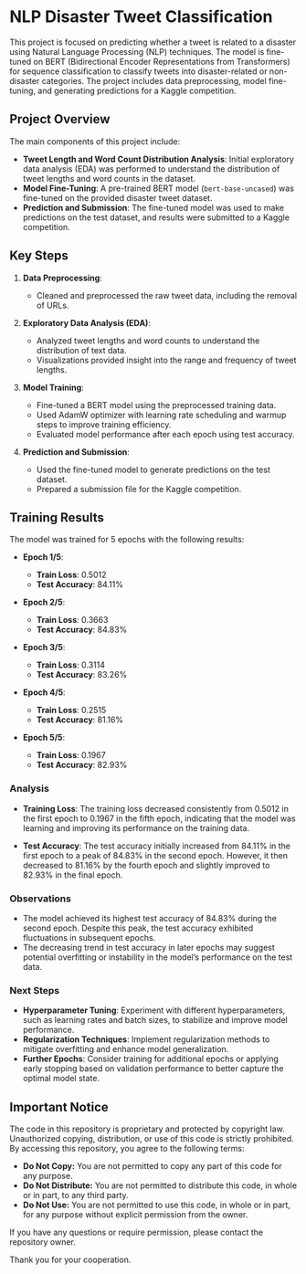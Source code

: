 # NLP Disaster Tweet Classification

This project is focused on predicting whether a tweet is related to a disaster using Natural Language Processing (NLP) techniques. The model is fine-tuned on BERT (Bidirectional Encoder Representations from Transformers) for sequence classification to classify tweets into disaster-related or non-disaster categories. The project includes data preprocessing, model fine-tuning, and generating predictions for a Kaggle competition.

## Project Overview

The main components of this project include:
- **Tweet Length and Word Count Distribution Analysis**: Initial exploratory data analysis (EDA) was performed to understand the distribution of tweet lengths and word counts in the dataset.
- **Model Fine-Tuning**: A pre-trained BERT model (`bert-base-uncased`) was fine-tuned on the provided disaster tweet dataset.
- **Prediction and Submission**: The fine-tuned model was used to make predictions on the test dataset, and results were submitted to a Kaggle competition.

## Key Steps

1. **Data Preprocessing**: 
   - Cleaned and preprocessed the raw tweet data, including the removal of URLs.

2. **Exploratory Data Analysis (EDA)**:
   - Analyzed tweet lengths and word counts to understand the distribution of text data.
   - Visualizations provided insight into the range and frequency of tweet lengths.

3. **Model Training**:
   - Fine-tuned a BERT model using the preprocessed training data.
   - Used AdamW optimizer with learning rate scheduling and warmup steps to improve training efficiency.
   - Evaluated model performance after each epoch using test accuracy.

4. **Prediction and Submission**:
   - Used the fine-tuned model to generate predictions on the test dataset.
   - Prepared a submission file for the Kaggle competition.
## Training Results

The model was trained for 5 epochs with the following results:

- **Epoch 1/5**:
  - **Train Loss**: 0.5012
  - **Test Accuracy**: 84.11%
  
- **Epoch 2/5**:
  - **Train Loss**: 0.3663
  - **Test Accuracy**: 84.83%
  
- **Epoch 3/5**:
  - **Train Loss**: 0.3114
  - **Test Accuracy**: 83.26%
  
- **Epoch 4/5**:
  - **Train Loss**: 0.2515
  - **Test Accuracy**: 81.16%
  
- **Epoch 5/5**:
  - **Train Loss**: 0.1967
  - **Test Accuracy**: 82.93%

### Analysis

- **Training Loss**: The training loss decreased consistently from 0.5012 in the first epoch to 0.1967 in the fifth epoch, indicating that the model was learning and improving its performance on the training data.
  
- **Test Accuracy**: The test accuracy initially increased from 84.11% in the first epoch to a peak of 84.83% in the second epoch. However, it then decreased to 81.16% by the fourth epoch and slightly improved to 82.93% in the final epoch.

### Observations

- The model achieved its highest test accuracy of 84.83% during the second epoch. Despite this peak, the test accuracy exhibited fluctuations in subsequent epochs.
- The decreasing trend in test accuracy in later epochs may suggest potential overfitting or instability in the model’s performance on the test data.

### Next Steps

- **Hyperparameter Tuning**: Experiment with different hyperparameters, such as learning rates and batch sizes, to stabilize and improve model performance.
- **Regularization Techniques**: Implement regularization methods to mitigate overfitting and enhance model generalization.
- **Further Epochs**: Consider training for additional epochs or applying early stopping based on validation performance to better capture the optimal model state.

## Important Notice

The code in this repository is proprietary and protected by copyright law. Unauthorized copying, distribution, or use of this code is strictly prohibited. By accessing this repository, you agree to the following terms:

- **Do Not Copy:** You are not permitted to copy any part of this code for any purpose.
- **Do Not Distribute:** You are not permitted to distribute this code, in whole or in part, to any third party.
- **Do Not Use:** You are not permitted to use this code, in whole or in part, for any purpose without explicit permission from the owner.

If you have any questions or require permission, please contact the repository owner.

Thank you for your cooperation.

